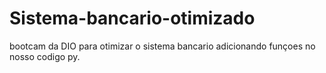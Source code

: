 # Sistema-bancario-otimizado
bootcam da DIO para otimizar o sistema bancario adicionando funçoes no nosso codigo py.
